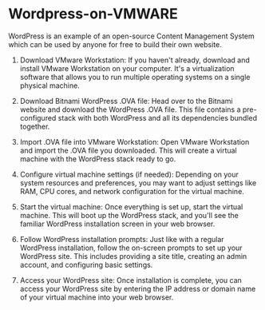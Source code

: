 # Wordpress-on-VMWARE 

WordPress is an example of an open-source Content Management System which can be used by anyone for free to build 
their own website.

1. Download VMware Workstation: If you haven't already, download and install VMware Workstation on your computer. It's a virtualization software that allows you to run multiple operating systems on a single physical machine.

2. Download Bitnami WordPress .OVA file: Head over to the Bitnami website and download the WordPress .OVA file. This file contains a pre-configured stack with both WordPress and all its dependencies bundled together.

3. Import .OVA file into VMware Workstation: Open VMware Workstation and import the .OVA file you downloaded. This will create a virtual machine with the WordPress stack ready to go.

4. Configure virtual machine settings (if needed): Depending on your system resources and preferences, you may want to adjust settings like RAM, CPU cores, and network configuration for the virtual machine.

5. Start the virtual machine: Once everything is set up, start the virtual machine. This will boot up the WordPress stack, and you'll see the familiar WordPress installation screen in your web browser.

6. Follow WordPress installation prompts: Just like with a regular WordPress installation, follow the on-screen prompts to set up your WordPress site. This includes providing a site title, creating an admin account, and configuring basic settings.

7.  Access your WordPress site: Once installation is complete, you can access your WordPress site by entering the IP address or domain name of your virtual machine into your web browser.

